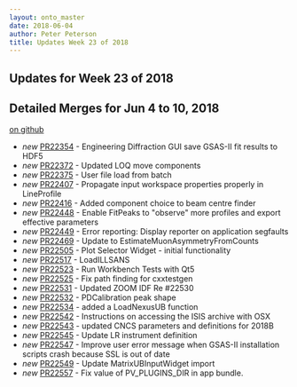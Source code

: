 ```yaml
---
layout: onto_master
date: 2018-06-04
author: Peter Peterson
title: Updates Week 23 of 2018
---
```

Updates for Week 23 of 2018
---------------------------

Detailed Merges for Jun 4 to 10, 2018
-------------------------------------
[on github](https://github.com/mantidproject/mantid/pulls?q=is%3Apr+merged%3A2018-06-05..2018-06-10)

* *new* [PR22354](https://github.com/mantidproject/mantid/pull/22354) - Engineering Diffraction GUI save GSAS-II fit results to HDF5
* *new* [PR22372](https://github.com/mantidproject/mantid/pull/22372) - Updated LOQ move components
* *new* [PR22375](https://github.com/mantidproject/mantid/pull/22375) - User file load from batch
* *new* [PR22407](https://github.com/mantidproject/mantid/pull/22407) - Propagate input workspace properties properly in LineProfile
* *new* [PR22416](https://github.com/mantidproject/mantid/pull/22416) - Added component choice to beam centre finder
* *new* [PR22448](https://github.com/mantidproject/mantid/pull/22448) - Enable FitPeaks to "observe" more profiles and export effective parameters
* *new* [PR22449](https://github.com/mantidproject/mantid/pull/22449) - Error reporting: Display reporter on application segfaults
* *new* [PR22469](https://github.com/mantidproject/mantid/pull/22469) - Update to EstimateMuonAsymmetryFromCounts
* *new* [PR22505](https://github.com/mantidproject/mantid/pull/22505) - Plot Selector Widget - initial functionality
* *new* [PR22517](https://github.com/mantidproject/mantid/pull/22517) - LoadILLSANS
* *new* [PR22523](https://github.com/mantidproject/mantid/pull/22523) - Run Workbench Tests with Qt5
* *new* [PR22525](https://github.com/mantidproject/mantid/pull/22525) - Fix path finding for cxxtestgen
* *new* [PR22531](https://github.com/mantidproject/mantid/pull/22531) - Updated ZOOM IDF Re #22530
* *new* [PR22532](https://github.com/mantidproject/mantid/pull/22532) - PDCalibration peak shape
* *new* [PR22534](https://github.com/mantidproject/mantid/pull/22534) - added a LoadNexusUB function
* *new* [PR22542](https://github.com/mantidproject/mantid/pull/22542) - Instructions on accessing the ISIS archive with OSX
* *new* [PR22543](https://github.com/mantidproject/mantid/pull/22543) - updated CNCS parameters and definitions for 2018B
* *new* [PR22545](https://github.com/mantidproject/mantid/pull/22545) - Update LR instrument definition
* *new* [PR22547](https://github.com/mantidproject/mantid/pull/22547) - Improve user error message when GSAS-II installation scripts crash because SSL is out of date
* *new* [PR22549](https://github.com/mantidproject/mantid/pull/22549) - Update MatrixUBInputWidget import
* *new* [PR22557](https://github.com/mantidproject/mantid/pull/22557) - Fix value of PV_PLUGINS_DIR in app bundle.
